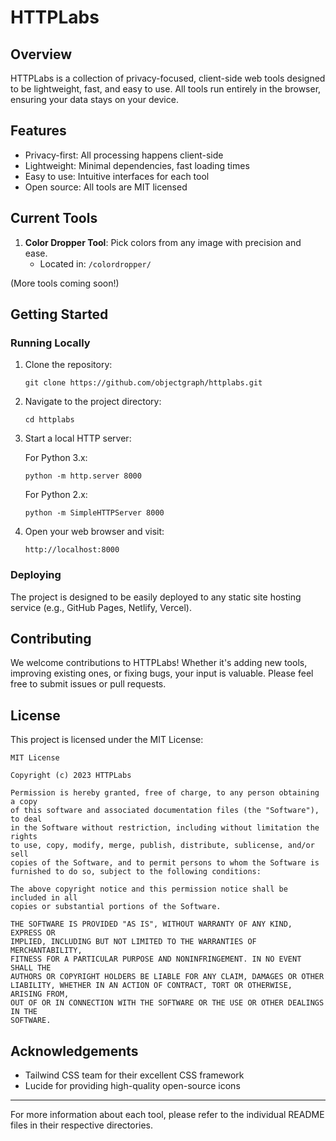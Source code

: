 # HTTPLabs

## Overview

HTTPLabs is a collection of privacy-focused, client-side web tools designed to be lightweight, fast, and easy to use. All tools run entirely in the browser, ensuring your data stays on your device.

## Features

- Privacy-first: All processing happens client-side
- Lightweight: Minimal dependencies, fast loading times
- Easy to use: Intuitive interfaces for each tool
- Open source: All tools are MIT licensed

## Current Tools

1. **Color Dropper Tool**: Pick colors from any image with precision and ease.
   - Located in: `/colordropper/`

(More tools coming soon!)

## Getting Started

### Running Locally

1. Clone the repository:
   ```
   git clone https://github.com/objectgraph/httplabs.git
   ```

2. Navigate to the project directory:
   ```
   cd httplabs
   ```

3. Start a local HTTP server:

   For Python 3.x:
   ```
   python -m http.server 8000
   ```
   
   For Python 2.x:
   ```
   python -m SimpleHTTPServer 8000
   ```

4. Open your web browser and visit:
   ```
   http://localhost:8000
   ```

### Deploying

The project is designed to be easily deployed to any static site hosting service (e.g., GitHub Pages, Netlify, Vercel).

## Contributing

We welcome contributions to HTTPLabs! Whether it's adding new tools, improving existing ones, or fixing bugs, your input is valuable. Please feel free to submit issues or pull requests.

## License

This project is licensed under the MIT License:

```
MIT License

Copyright (c) 2023 HTTPLabs

Permission is hereby granted, free of charge, to any person obtaining a copy
of this software and associated documentation files (the "Software"), to deal
in the Software without restriction, including without limitation the rights
to use, copy, modify, merge, publish, distribute, sublicense, and/or sell
copies of the Software, and to permit persons to whom the Software is
furnished to do so, subject to the following conditions:

The above copyright notice and this permission notice shall be included in all
copies or substantial portions of the Software.

THE SOFTWARE IS PROVIDED "AS IS", WITHOUT WARRANTY OF ANY KIND, EXPRESS OR
IMPLIED, INCLUDING BUT NOT LIMITED TO THE WARRANTIES OF MERCHANTABILITY,
FITNESS FOR A PARTICULAR PURPOSE AND NONINFRINGEMENT. IN NO EVENT SHALL THE
AUTHORS OR COPYRIGHT HOLDERS BE LIABLE FOR ANY CLAIM, DAMAGES OR OTHER
LIABILITY, WHETHER IN AN ACTION OF CONTRACT, TORT OR OTHERWISE, ARISING FROM,
OUT OF OR IN CONNECTION WITH THE SOFTWARE OR THE USE OR OTHER DEALINGS IN THE
SOFTWARE.
```

## Acknowledgements

- Tailwind CSS team for their excellent CSS framework
- Lucide for providing high-quality open-source icons

---

For more information about each tool, please refer to the individual README files in their respective directories.